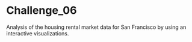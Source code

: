 # Challenge_06
 Analysis of the housing rental market data for San Francisco by using an interactive visualizations.
